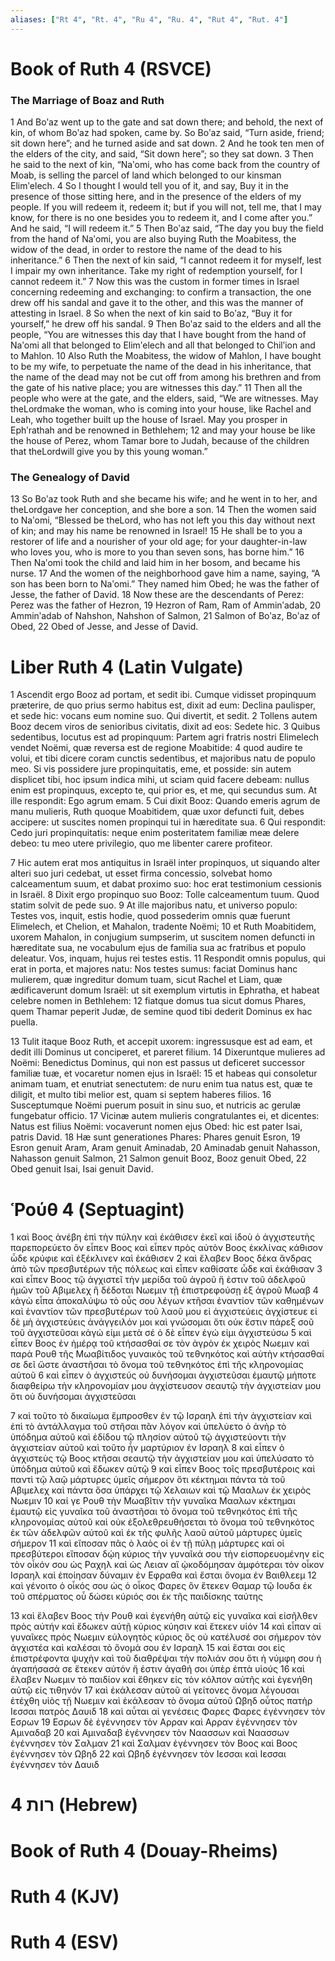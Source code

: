 ```yaml
---
aliases: ["Rt 4", "Rt. 4", "Ru 4", "Ru. 4", "Rut 4", "Rut. 4"]
---
```



# Book of Ruth 4 (RSVCE)

### The Marriage of Boaz and Ruth
1 And Boʹaz went up to the gate and sat down there; and behold, the next of kin, of whom Boʹaz had spoken, came by. So Boʹaz said, “Turn aside, friend; sit down here”; and he turned aside and sat down.
2 And he took ten men of the elders of the city, and said, “Sit down here”; so they sat down.
3 Then he said to the next of kin, “Naʹomi, who has come back from the country of Moab, is selling the parcel of land which belonged to our kinsman Elimʹelech.
4 So I thought I would tell you of it, and say, Buy it in the presence of those sitting here, and in the presence of the elders of my people. If you will redeem it, redeem it; but if you will not, tell me, that I may know, for there is no one besides you to redeem it, and I come after you.” And he said, “I will redeem it.”
5 Then Boʹaz said, “The day you buy the field from the hand of Naʹomi, you are also buying Ruth the Moabitess, the widow of the dead, in order to restore the name of the dead to his inheritance.”
6 Then the next of kin said, “I cannot redeem it for myself, lest I impair my own inheritance. Take my right of redemption yourself, for I cannot redeem it.”
7 Now this was the custom in former times in Israel concerning redeeming and exchanging: to confirm a transaction, the one drew off his sandal and gave it to the other, and this was the manner of attesting in Israel.
8 So when the next of kin said to Boʹaz, “Buy it for yourself,” he drew off his sandal.
9 Then Boʹaz said to the elders and all the people, “You are witnesses this day that I have bought from the hand of Naʹomi all that belonged to Elimʹelech and all that belonged to Chilʹion and to Mahlon.
10 Also Ruth the Moabitess, the widow of Mahlon, I have bought to be my wife, to perpetuate the name of the dead in his inheritance, that the name of the dead may not be cut off from among his brethren and from the gate of his native place; you are witnesses this day.”
11 Then all the people who were at the gate, and the elders, said, “We are witnesses. May theLordmake the woman, who is coming into your house, like Rachel and Leah, who together built up the house of Israel. May you prosper in Ephʹrathah and be renowned in Bethlehem;
12 and may your house be like the house of Perez, whom Tamar bore to Judah, because of the children that theLordwill give you by this young woman.”
### The Genealogy of David
13 So Boʹaz took Ruth and she became his wife; and he went in to her, and theLordgave her conception, and she bore a son.
14 Then the women said to Naʹomi, “Blessed be theLord, who has not left you this day without next of kin; and may his name be renowned in Israel!
15 He shall be to you a restorer of life and a nourisher of your old age; for your daughter-in-law who loves you, who is more to you than seven sons, has borne him.”
16 Then Naʹomi took the child and laid him in her bosom, and became his nurse.
17 And the women of the neighborhood gave him a name, saying, “A son has been born to Naʹomi.” They named him Obed; he was the father of Jesse, the father of David.
18 Now these are the descendants of Perez: Perez was the father of Hezron,
19 Hezron of Ram, Ram of Amminʹadab,
20 Amminʹadab of Nahshon, Nahshon of Salmon,
21 Salmon of Boʹaz, Boʹaz of Obed,
22 Obed of Jesse, and Jesse of David.


# Liber Ruth 4 (Latin Vulgate)

1 Ascendit ergo Booz ad portam, et sedit ibi. Cumque vidisset propinquum præterire, de quo prius sermo habitus est, dixit ad eum: Declina paulisper, et sede hic: vocans eum nomine suo. Qui divertit, et sedit.
2 Tollens autem Booz decem viros de senioribus civitatis, dixit ad eos: Sedete hic.
3 Quibus sedentibus, locutus est ad propinquum: Partem agri fratris nostri Elimelech vendet Noëmi, quæ reversa est de regione Moabitide:
4 quod audire te volui, et tibi dicere coram cunctis sedentibus, et majoribus natu de populo meo. Si vis possidere jure propinquitatis, eme, et posside: sin autem displicet tibi, hoc ipsum indica mihi, ut sciam quid facere debeam: nullus enim est propinquus, excepto te, qui prior es, et me, qui secundus sum. At ille respondit: Ego agrum emam.
5 Cui dixit Booz: Quando emeris agrum de manu mulieris, Ruth quoque Moabitidem, quæ uxor defuncti fuit, debes accipere: ut suscites nomen propinqui tui in hæreditate sua.
6 Qui respondit: Cedo juri propinquitatis: neque enim posteritatem familiæ meæ delere debeo: tu meo utere privilegio, quo me libenter carere profiteor.

7 Hic autem erat mos antiquitus in Israël inter propinquos, ut siquando alter alteri suo juri cedebat, ut esset firma concessio, solvebat homo calceamentum suum, et dabat proximo suo: hoc erat testimonium cessionis in Israël.
8 Dixit ergo propinquo suo Booz: Tolle calceamentum tuum. Quod statim solvit de pede suo.
9 At ille majoribus natu, et universo populo: Testes vos, inquit, estis hodie, quod possederim omnis quæ fuerunt Elimelech, et Chelion, et Mahalon, tradente Noëmi;
10 et Ruth Moabitidem, uxorem Mahalon, in conjugium sumpserim, ut suscitem nomen defuncti in hæreditate sua, ne vocabulum ejus de familia sua ac fratribus et populo deleatur. Vos, inquam, hujus rei testes estis.
11 Respondit omnis populus, qui erat in porta, et majores natu: Nos testes sumus: faciat Dominus hanc mulierem, quæ ingreditur domum tuam, sicut Rachel et Liam, quæ ædificaverunt domum Israël: ut sit exemplum virtutis in Ephratha, et habeat celebre nomen in Bethlehem:
12 fiatque domus tua sicut domus Phares, quem Thamar peperit Judæ, de semine quod tibi dederit Dominus ex hac puella.

13 Tulit itaque Booz Ruth, et accepit uxorem: ingressusque est ad eam, et dedit illi Dominus ut conciperet, et pareret filium.
14 Dixeruntque mulieres ad Noëmi: Benedictus Dominus, qui non est passus ut deficeret successor familiæ tuæ, et vocaretur nomen ejus in Israël:
15 et habeas qui consoletur animam tuam, et enutriat senectutem: de nuru enim tua natus est, quæ te diligit, et multo tibi melior est, quam si septem haberes filios.
16 Susceptumque Noëmi puerum posuit in sinu suo, et nutricis ac gerulæ fungebatur officio.
17 Vicinæ autem mulieris congratulantes ei, et dicentes: Natus est filius Noëmi: vocaverunt nomen ejus Obed: hic est pater Isai, patris David.
18 Hæ sunt generationes Phares: Phares genuit Esron,
19 Esron genuit Aram, Aram genuit Aminadab,
20 Aminadab genuit Nahasson, Nahasson genuit Salmon,
21 Salmon genuit Booz, Booz genuit Obed,
22 Obed genuit Isai, Isai genuit David.


# Ῥούθ 4 (Septuagint)

1 καὶ Βοος ἀνέβη ἐπὶ τὴν πύλην καὶ ἐκάθισεν ἐκεῖ καὶ ἰδοὺ ὁ ἀγχιστευτὴς παρεπορεύετο ὃν εἶπεν Βοος καὶ εἶπεν πρὸς αὐτὸν Βοος ἐκκλίνας κάθισον ὧδε κρύφιε καὶ ἐξέκλινεν καὶ ἐκάθισεν
2 καὶ ἔλαβεν Βοος δέκα ἄνδρας ἀπὸ τῶν πρεσβυτέρων τῆς πόλεως καὶ εἶπεν καθίσατε ὧδε καὶ ἐκάθισαν
3 καὶ εἶπεν Βοος τῷ ἀγχιστεῖ τὴν μερίδα τοῦ ἀγροῦ ἥ ἐστιν τοῦ ἀδελφοῦ ἡμῶν τοῦ Αβιμελεχ ἣ δέδοται Νωεμιν τῇ ἐπιστρεφούσῃ ἐξ ἀγροῦ Μωαβ
4 κἀγὼ εἶπα ἀποκαλύψω τὸ οὖς σου λέγων κτῆσαι ἐναντίον τῶν καθημένων καὶ ἐναντίον τῶν πρεσβυτέρων τοῦ λαοῦ μου εἰ ἀγχιστεύεις ἀγχίστευε εἰ δὲ μὴ ἀγχιστεύεις ἀνάγγειλόν μοι καὶ γνώσομαι ὅτι οὐκ ἔστιν πάρεξ σοῦ τοῦ ἀγχιστεῦσαι κἀγώ εἰμι μετὰ σέ ὁ δὲ εἶπεν ἐγώ εἰμι ἀγχιστεύσω
5 καὶ εἶπεν Βοος ἐν ἡμέρᾳ τοῦ κτήσασθαί σε τὸν ἀγρὸν ἐκ χειρὸς Νωεμιν καὶ παρὰ Ρουθ τῆς Μωαβίτιδος γυναικὸς τοῦ τεθνηκότος καὶ αὐτὴν κτήσασθαί σε δεῖ ὥστε ἀναστῆσαι τὸ ὄνομα τοῦ τεθνηκότος ἐπὶ τῆς κληρονομίας αὐτοῦ
6 καὶ εἶπεν ὁ ἀγχιστεύς οὐ δυνήσομαι ἀγχιστεῦσαι ἐμαυτῷ μήποτε διαφθείρω τὴν κληρονομίαν μου ἀγχίστευσον σεαυτῷ τὴν ἀγχιστείαν μου ὅτι οὐ δυνήσομαι ἀγχιστεῦσαι

7 καὶ τοῦτο τὸ δικαίωμα ἔμπροσθεν ἐν τῷ Ισραηλ ἐπὶ τὴν ἀγχιστείαν καὶ ἐπὶ τὸ ἀντάλλαγμα τοῦ στῆσαι πᾶν λόγον καὶ ὑπελύετο ὁ ἀνὴρ τὸ ὑπόδημα αὐτοῦ καὶ ἐδίδου τῷ πλησίον αὐτοῦ τῷ ἀγχιστεύοντι τὴν ἀγχιστείαν αὐτοῦ καὶ τοῦτο ἦν μαρτύριον ἐν Ισραηλ
8 καὶ εἶπεν ὁ ἀγχιστεὺς τῷ Βοος κτῆσαι σεαυτῷ τὴν ἀγχιστείαν μου καὶ ὑπελύσατο τὸ ὑπόδημα αὐτοῦ καὶ ἔδωκεν αὐτῷ
9 καὶ εἶπεν Βοος τοῖς πρεσβυτέροις καὶ παντὶ τῷ λαῷ μάρτυρες ὑμεῖς σήμερον ὅτι κέκτημαι πάντα τὰ τοῦ Αβιμελεχ καὶ πάντα ὅσα ὑπάρχει τῷ Χελαιων καὶ τῷ Μααλων ἐκ χειρὸς Νωεμιν
10 καί γε Ρουθ τὴν Μωαβῖτιν τὴν γυναῖκα Μααλων κέκτημαι ἐμαυτῷ εἰς γυναῖκα τοῦ ἀναστῆσαι τὸ ὄνομα τοῦ τεθνηκότος ἐπὶ τῆς κληρονομίας αὐτοῦ καὶ οὐκ ἐξολεθρευθήσεται τὸ ὄνομα τοῦ τεθνηκότος ἐκ τῶν ἀδελφῶν αὐτοῦ καὶ ἐκ τῆς φυλῆς λαοῦ αὐτοῦ μάρτυρες ὑμεῖς σήμερον
11 καὶ εἴποσαν πᾶς ὁ λαὸς οἱ ἐν τῇ πύλῃ μάρτυρες καὶ οἱ πρεσβύτεροι εἴποσαν δῴη κύριος τὴν γυναῖκά σου τὴν εἰσπορευομένην εἰς τὸν οἶκόν σου ὡς Ραχηλ καὶ ὡς Λειαν αἳ ᾠκοδόμησαν ἀμφότεραι τὸν οἶκον Ισραηλ καὶ ἐποίησαν δύναμιν ἐν Εφραθα καὶ ἔσται ὄνομα ἐν Βαιθλεεμ
12 καὶ γένοιτο ὁ οἶκός σου ὡς ὁ οἶκος Φαρες ὃν ἔτεκεν Θαμαρ τῷ Ιουδα ἐκ τοῦ σπέρματος οὗ δώσει κύριός σοι ἐκ τῆς παιδίσκης ταύτης

13 καὶ ἔλαβεν Βοος τὴν Ρουθ καὶ ἐγενήθη αὐτῷ εἰς γυναῖκα καὶ εἰσῆλθεν πρὸς αὐτήν καὶ ἔδωκεν αὐτῇ κύριος κύησιν καὶ ἔτεκεν υἱόν
14 καὶ εἶπαν αἱ γυναῖκες πρὸς Νωεμιν εὐλογητὸς κύριος ὃς οὐ κατέλυσέ σοι σήμερον τὸν ἀγχιστέα καὶ καλέσαι τὸ ὄνομά σου ἐν Ισραηλ
15 καὶ ἔσται σοι εἰς ἐπιστρέφοντα ψυχὴν καὶ τοῦ διαθρέψαι τὴν πολιάν σου ὅτι ἡ νύμφη σου ἡ ἀγαπήσασά σε ἔτεκεν αὐτόν ἥ ἐστιν ἀγαθή σοι ὑπὲρ ἑπτὰ υἱούς
16 καὶ ἔλαβεν Νωεμιν τὸ παιδίον καὶ ἔθηκεν εἰς τὸν κόλπον αὐτῆς καὶ ἐγενήθη αὐτῷ εἰς τιθηνόν
17 καὶ ἐκάλεσαν αὐτοῦ αἱ γείτονες ὄνομα λέγουσαι ἐτέχθη υἱὸς τῇ Νωεμιν καὶ ἐκάλεσαν τὸ ὄνομα αὐτοῦ Ωβηδ οὗτος πατὴρ Ιεσσαι πατρὸς Δαυιδ
18 καὶ αὗται αἱ γενέσεις Φαρες Φαρες ἐγέννησεν τὸν Εσρων
19 Εσρων δὲ ἐγέννησεν τὸν Αρραν καὶ Αρραν ἐγέννησεν τὸν Αμιναδαβ
20 καὶ Αμιναδαβ ἐγέννησεν τὸν Ναασσων καὶ Ναασσων ἐγέννησεν τὸν Σαλμαν
21 καὶ Σαλμαν ἐγέννησεν τὸν Βοος καὶ Βοος ἐγέννησεν τὸν Ωβηδ
22 καὶ Ωβηδ ἐγέννησεν τὸν Ιεσσαι καὶ Ιεσσαι ἐγέννησεν τὸν Δαυιδ


# 4 רות (Hebrew)


# Book of Ruth 4 (Douay-Rheims)


# Ruth 4 (KJV)


# Ruth 4 (ESV)

